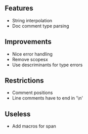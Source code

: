 ## Features
- String interpolation
- Doc comment type parsing

## Improvements
- Nice error handling
- Remove scopesx
- Use descriminants for type errors

## Restrictions
- Comment positions
- Line comments have to end in '\n'

## Useless
- Add macros for span

